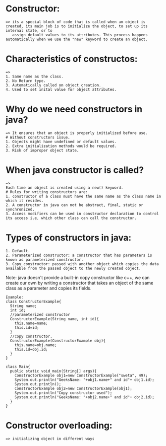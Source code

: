 # Constructor: 
    => its a special block of code that is called when an object is created, its main job is to initialize the object, to set up its internal state, or to
       assign default values to its attributes. This process happens automatically when we use the "new" keyword to create an object.

# Characteristics of constructos:
    => 
    1. Same name as the class.
    2. No Return type.
    3. Automatically called on object creation.
    4. Used to set inital value for object attributes.

# Why do we need constructors in java?
    => It ensures that an object is properly initialized before use.
    # Without constructors issue.
    1. Objects might have undefined or default values.
    2. Extra initialization methods would be required.
    3. Risk of improper object state.

# When java constructor is called?
    =>
    Each time an object is created using a new() keyword.
    # Rules for writing constructors are:
    1. constructor of a class must have the same name as the class name in which it resides.
    2. A constructor in java can not be abstract, final, static or synchronized.
    3. Access modifiers can be used in constructor declaration to control its access i.e, which other class can call the constructor.


#  Types of constructors in java:
    1. Default.
    2. Parameterized constructor: a constructor that has parameters is known as parameterized constructor.
    3. Copy constructor: passed with another object which copies the data available from the passed object to the newly created object.

Note: java doesn't provide a built-in copy constructor like c++, we can create our own by writing a constructor that takes an object 
of the same class as a parameter and copies its fields.

    Example:
    class ConstructorExample{
      String name;
      int id;
      //parameterized constructor
      ConstructorExample(String name, int id){
        this.name=name;
        this.id=id;
      }
      //copy constructor.
      ConstructorExample(ConstructorExample obj){
        this.name=obj.name;
        this.id=obj.id;
      }
    }

    class Main{
      public static void main(String[] args){
        ConstructorExample obj1=new ConstructorExample("sweta", 49);
        System.out.println("GeeksName: "+obj1.name+" and id"+ obj1.id);
        System.out.println();
        ConstructorExample obj2=new ConstructorExample(obj1);
        System.out.println("Copy constructor used");
        System.out.println("GeeksName: "+obj2.name+" and id"+ obj2.id);
      }
    }


# Constructor overloading:
    => initializing object in different ways
